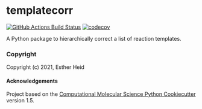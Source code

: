templatecorr
==============================
[//]: # (Badges)
[![GitHub Actions Build Status](https://github.com/REPLACE_WITH_OWNER_ACCOUNT/templatecorr/workflows/CI/badge.svg)](https://github.com/REPLACE_WITH_OWNER_ACCOUNT/templatecorr/actions?query=workflow%3ACI)
[![codecov](https://codecov.io/gh/REPLACE_WITH_OWNER_ACCOUNT/templatecorr/branch/master/graph/badge.svg)](https://codecov.io/gh/REPLACE_WITH_OWNER_ACCOUNT/templatecorr/branch/master)


A Python package to hierarchically correct a list of reaction templates.

### Copyright

Copyright (c) 2021, Esther Heid


#### Acknowledgements
 
Project based on the 
[Computational Molecular Science Python Cookiecutter](https://github.com/molssi/cookiecutter-cms) version 1.5.
